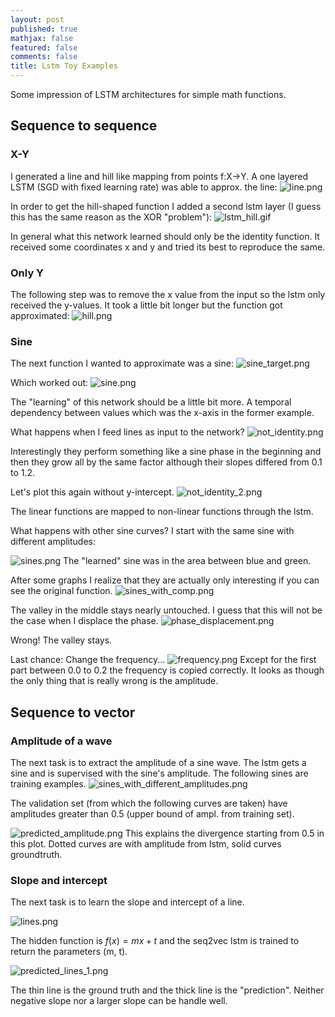 ```yaml
---
layout: post
published: true
mathjax: false
featured: false
comments: false
title: Lstm Toy Examples
---
```

Some impression of LSTM architectures for simple math functions.

## Sequence to sequence

### X-Y

I generated a line and hill like mapping from points f:X->Y.
A one layered LSTM (SGD with fixed learning rate) was able to approx. the line:
![line.png]({{site.baseurl}}/images/line.png)
 
In order to get the hill-shaped function I added a second lstm layer (I guess this has the same reason as the XOR "problem"):
![lstm_hill.gif]({{site.baseurl}}/images/lstm_hill.gif)
 
In general what this network learned should only be the identity function.
It received some coordinates x and y and tried its best to reproduce the same.
 
### Only Y

The following step was to remove the x value from the input so the lstm only received the y-values. It took a little bit longer but the function got approximated:
![hill.png]({{site.baseurl}}/images/hill.png)
 
### Sine
 
The next function I wanted to approximate was a sine:
![sine_target.png]({{site.baseurl}}/images/sine_target.png)
 
Which worked out:
![sine.png]({{site.baseurl}}/images/sine.png)

The "learning" of this network should be a little bit more. A temporal dependency between values which was the x-axis in the former example.
 
What happens when I feed lines as input to the network?
![not_identity.png]({{site.baseurl}}/images/not_identity.png)

Interestingly they perform something like a sine phase in the beginning and then they grow all by the same factor although their slopes differed from 0.1 to 1.2.
 
Let's plot this again without y-intercept.
![not_identity_2.png]({{site.baseurl}}/images/not_identity_2.png)

The linear functions are mapped to non-linear functions through the lstm.
 
What happens with other sine curves?
I start with the same sine with different amplitudes:

![sines.png]({{site.baseurl}}/images/sines.png)
The "learned" sine was in the area between blue and green.
 
After some graphs I realize that they are actually only interesting if you can see the original function.
![sines_with_comp.png]({{site.baseurl}}/images/sines_with_comp.png)
 
The valley in the middle stays nearly untouched. I guess that this will not be the case when I displace the phase.
![phase_displacement.png]({{site.baseurl}}/images/phase_displacement.png)

Wrong! The valley stays.
 
Last chance: Change the frequency...
![frequency.png]({{site.baseurl}}/images/frequency.png)
Except for the first part between 0.0 to 0.2 the frequency is copied correctly. It looks as though the only thing that is really wrong is the amplitude.

## Sequence to vector

### Amplitude of a wave

The next task is to extract the amplitude of a sine wave.
The lstm gets a sine and is supervised with the sine's amplitude.
The following sines are training examples.
![sines_with_different_amplitudes.png]({{site.baseurl}}/images/sines_with_different_amplitudes.png)

The validation set (from which the following curves are taken) have amplitudes greater than 0.5 (upper bound of ampl. from training set).

![predicted_amplitude.png]({{site.baseurl}}/images/predicted_amplitude.png)
This explains the divergence starting from 0.5 in this plot. Dotted curves are with amplitude from lstm, solid curves groundtruth.

### Slope and intercept

The next task is to learn the slope and intercept of a line.

![lines.png]({{site.baseurl}}/images/lines.png)

 
The hidden function is $f(x) = mx + t$ and the seq2vec lstm is trained to return the parameters (m, t).

![predicted_lines_1.png]({{site.baseurl}}/images/predicted_lines_1.png)

The thin line is the ground truth and the thick line is the "prediction". 
Neither negative slope nor a larger slope can be handle well. 


 





 





 


 


